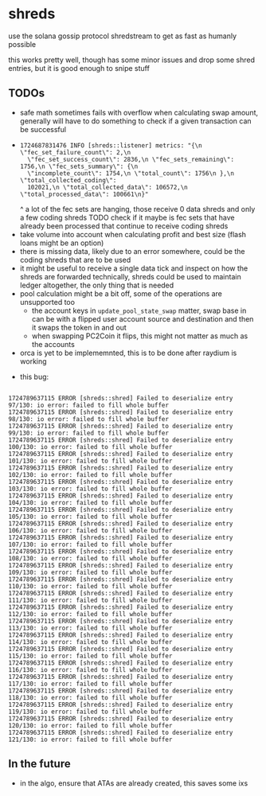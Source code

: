# shreds

use the solana gossip protocol shredstream to get as fast as humanly possible

this works pretty well, though has some minor issues and drop some shred
entries, but it is good enough to snipe stuff

## TODOs

- safe math sometimes fails with overflow when calculating swap amount, generally will have to
  do something to check if a given transaction can be successful
- ```
  1724687831476 INFO [shreds::listener] metrics: "{\n \"fec_set_failure_count\": 2,\n
    \"fec_set_success_count\": 2836,\n \"fec_sets_remaining\": 1756,\n \"fec_sets_summary\": {\n
    \"incomplete_count\": 1754,\n \"total_count\": 1756\n },\n \"total_collected_coding\":
    102021,\n \"total_collected_data\": 106572,\n \"total_processed_data\": 100661\n}"
  ```
  ^ a lot of the fec sets are hanging, those receive 0 data shreds and only a few coding shreds TODO check if it maybe is fec sets that have already been processed that continue to receive coding shreds
- take volume into account when calculating profit and best size (flash loans might be an
  option)
- there is missing data, likely due to an error somewhere, could be the coding shreds that are
  to be used
- it might be useful to receive a single data tick and inspect on how the shreds are forwarded
  technically, shreds could be used to maintain ledger altogether, the only thing that is needed
- pool calculation might be a bit off, some of the operations are unsupported too
  - the account keys in `update_pool_state_swap` matter, swap base in can be
    with a flipped user account source
    and destination and then it swaps the token in and out
  * when swapping PC2Coin it flips, this might not matter as much as the accounts
- orca is yet to be implememnted, this is to be done after raydium is working

* this bug:

```

1724789637115 ERROR [shreds::shred] Failed to deserialize entry 97/130: io error: failed to fill whole buffer
1724789637115 ERROR [shreds::shred] Failed to deserialize entry 98/130: io error: failed to fill whole buffer
1724789637115 ERROR [shreds::shred] Failed to deserialize entry 99/130: io error: failed to fill whole buffer
1724789637115 ERROR [shreds::shred] Failed to deserialize entry 100/130: io error: failed to fill whole buffer
1724789637115 ERROR [shreds::shred] Failed to deserialize entry 101/130: io error: failed to fill whole buffer
1724789637115 ERROR [shreds::shred] Failed to deserialize entry 102/130: io error: failed to fill whole buffer
1724789637115 ERROR [shreds::shred] Failed to deserialize entry 103/130: io error: failed to fill whole buffer
1724789637115 ERROR [shreds::shred] Failed to deserialize entry 104/130: io error: failed to fill whole buffer
1724789637115 ERROR [shreds::shred] Failed to deserialize entry 105/130: io error: failed to fill whole buffer
1724789637115 ERROR [shreds::shred] Failed to deserialize entry 106/130: io error: failed to fill whole buffer
1724789637115 ERROR [shreds::shred] Failed to deserialize entry 107/130: io error: failed to fill whole buffer
1724789637115 ERROR [shreds::shred] Failed to deserialize entry 108/130: io error: failed to fill whole buffer
1724789637115 ERROR [shreds::shred] Failed to deserialize entry 109/130: io error: failed to fill whole buffer
1724789637115 ERROR [shreds::shred] Failed to deserialize entry 110/130: io error: failed to fill whole buffer
1724789637115 ERROR [shreds::shred] Failed to deserialize entry 111/130: io error: failed to fill whole buffer
1724789637115 ERROR [shreds::shred] Failed to deserialize entry 112/130: io error: failed to fill whole buffer
1724789637115 ERROR [shreds::shred] Failed to deserialize entry 113/130: io error: failed to fill whole buffer
1724789637115 ERROR [shreds::shred] Failed to deserialize entry 114/130: io error: failed to fill whole buffer
1724789637115 ERROR [shreds::shred] Failed to deserialize entry 115/130: io error: failed to fill whole buffer
1724789637115 ERROR [shreds::shred] Failed to deserialize entry 116/130: io error: failed to fill whole buffer
1724789637115 ERROR [shreds::shred] Failed to deserialize entry 117/130: io error: failed to fill whole buffer
1724789637115 ERROR [shreds::shred] Failed to deserialize entry 118/130: io error: failed to fill whole buffer
1724789637115 ERROR [shreds::shred] Failed to deserialize entry 119/130: io error: failed to fill whole buffer
1724789637115 ERROR [shreds::shred] Failed to deserialize entry 120/130: io error: failed to fill whole buffer
1724789637115 ERROR [shreds::shred] Failed to deserialize entry 121/130: io error: failed to fill whole buffer

```

## In the future

- in the algo, ensure that ATAs are already created, this saves some ixs
